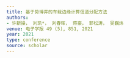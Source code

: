 ```yaml
---
title: 基于势博弈的车载边缘计算信道分配方法
authors:
- 许新操， 刘凯*， 刘春晖， 蒋豪， 郭松涛， 吴巍炜
venue: 电子学报 49 (5), 851, 2021
year: 2021
type: conference
source: scholar
---
```

